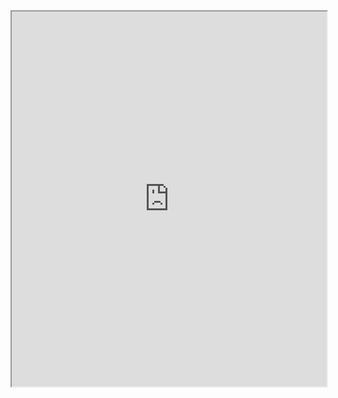 <iframe width="100%" height="600" src="https://app.Lumi.education/run/B8TUjK" allowfullscreen allow="geolocation *; autoplay; encrypted-media"></iframe>

